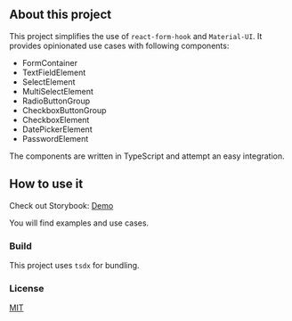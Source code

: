 ## About this project

This project simplifies the use of `react-form-hook` and `Material-UI`.
It provides opinionated use cases with following components:

* FormContainer
* TextFieldElement
* SelectElement
* MultiSelectElement
* RadioButtonGroup
* CheckboxButtonGroup
* CheckboxElement
* DatePickerElement
* PasswordElement

The components are written in TypeScript and attempt an easy integration.

## How to use it

Check out Storybook: [Demo](https://react-hook-form-material-ui.now.sh/)

You will find examples and use cases.

### Build
This project uses `tsdx` for bundling.

### License
[MIT](./LICENSE)
